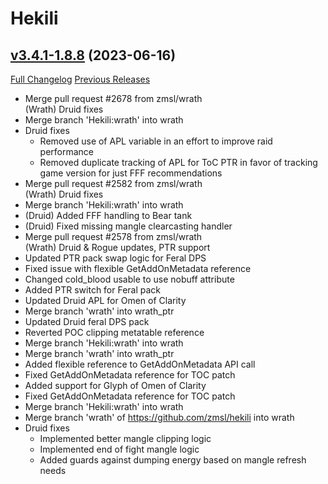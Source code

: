 # Hekili

## [v3.4.1-1.8.8](https://github.com/Hekili/hekili/tree/v3.4.1-1.8.8) (2023-06-16)
[Full Changelog](https://github.com/Hekili/hekili/compare/v3.4.1-1.8.7...v3.4.1-1.8.8) [Previous Releases](https://github.com/Hekili/hekili/releases)

- Merge pull request #2678 from zmsl/wrath  
    (Wrath) Druid fixes  
- Merge branch 'Hekili:wrath' into wrath  
- Druid fixes  
    - Removed use of APL variable in an effort to improve raid performance  
    - Removed duplicate tracking of APL for ToC PTR in favor of tracking game version for just FFF recommendations  
- Merge pull request #2582 from zmsl/wrath  
    (Wrath) Druid fixes  
- Merge branch 'Hekili:wrath' into wrath  
- (Druid) Added FFF handling to Bear tank  
- (Druid) Fixed missing mangle clearcasting handler  
- Merge pull request #2578 from zmsl/wrath  
    (Wrath) Druid & Rogue updates, PTR support  
- Updated PTR pack swap logic for Feral DPS  
- Fixed issue with flexible GetAddOnMetadata reference  
- Changed cold\_blood usable to use nobuff attribute  
- Added PTR switch for Feral pack  
- Updated Druid APL for Omen of Clarity  
- Merge branch 'wrath' into wrath\_ptr  
- Updated Druid feral DPS pack  
- Reverted POC clipping metatable reference  
- Merge branch 'Hekili:wrath' into wrath  
- Merge branch 'wrath' into wrath\_ptr  
- Added flexible reference to GetAddOnMetadata API call  
- Fixed GetAddOnMetadata reference for TOC patch  
- Added support for Glyph of Omen of Clarity  
- Fixed GetAddOnMetadata reference for TOC patch  
- Merge branch 'Hekili:wrath' into wrath  
- Merge branch 'wrath' of https://github.com/zmsl/hekili into wrath  
- Druid fixes  
    - Implemented better mangle clipping logic  
    - Implemented end of fight mangle logic  
    - Added guards against dumping energy based on mangle refresh needs  
